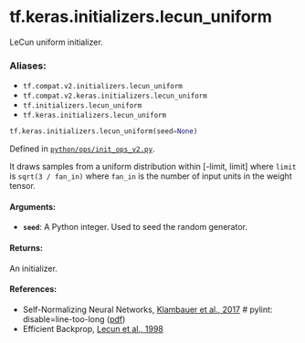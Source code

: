 <div itemscope itemtype="http://developers.google.com/ReferenceObject">
<meta itemprop="name" content="tf.keras.initializers.lecun_uniform" />
<meta itemprop="path" content="Stable" />
</div>

# tf.keras.initializers.lecun_uniform

LeCun uniform initializer.

### Aliases:

* `tf.compat.v2.initializers.lecun_uniform`
* `tf.compat.v2.keras.initializers.lecun_uniform`
* `tf.initializers.lecun_uniform`
* `tf.keras.initializers.lecun_uniform`

``` python
tf.keras.initializers.lecun_uniform(seed=None)
```



Defined in [`python/ops/init_ops_v2.py`](/code/stable/tensorflow/python/ops/init_ops_v2.py).

<!-- Placeholder for "Used in" -->

It draws samples from a uniform distribution within [-limit, limit]
where `limit` is `sqrt(3 / fan_in)`
where `fan_in` is the number of input units in the weight tensor.

#### Arguments:


* <b>`seed`</b>: A Python integer. Used to seed the random generator.


#### Returns:

An initializer.



#### References:

- Self-Normalizing Neural Networks,
[Klambauer et al., 2017](https://papers.nips.cc/paper/6698-self-normalizing-neural-networks) # pylint: disable=line-too-long
([pdf](https://papers.nips.cc/paper/6698-self-normalizing-neural-networks.pdf))
- Efficient Backprop,
[Lecun et al., 1998](http://yann.lecun.com/exdb/publis/pdf/lecun-98b.pdf)

